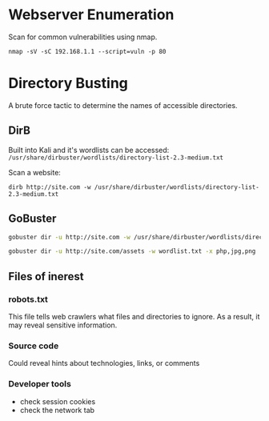 # Webserver Enumeration

Scan for common vulnerabilities using nmap.
```
nmap -sV -sC 192.168.1.1 --script=vuln -p 80
```

# Directory Busting
A brute force tactic to determine the names of accessible directories.

## DirB
Built into Kali and it's wordlists can be accessed: `/usr/share/dirbuster/wordlists/directory-list-2.3-medium.txt`

Scan a website:
```
dirb http://site.com -w /usr/share/dirbuster/wordlists/directory-list-2.3-medium.txt
```

## GoBuster
```sh
gobuster dir -u http://site.com -w /usr/share/dirbuster/wordlists/directory-list-2.3-medium.txt

gobuster dir -u http://site.com/assets -w wordlist.txt -x php,jpg,png
```

## Files of inerest

### robots.txt
This file tells web crawlers what files and directories to ignore. As a result, it may reveal sensitive information.

### Source code
Could reveal hints about technologies, links, or comments

### Developer tools
- check session cookies
- check the network tab

